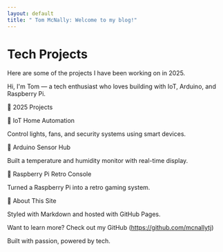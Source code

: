 ```yaml
---
layout: default
title: " Tom McNally: Welcome to my blog!"
---
```

 # Tech Projects 
 
Here are some of the projects I have been working on in 2025.



Hi, I'm Tom — a tech enthusiast who loves building with IoT, Arduino, and Raspberry Pi.

🌟 2025 Projects

🔌 IoT Home Automation


Control lights, fans, and security systems using smart devices.

🤖 Arduino Sensor Hub


Built a temperature and humidity monitor with real-time display.

🍓 Raspberry Pi Retro Console


Turned a Raspberry Pi into a retro gaming system.

🎨 About This Site

Styled with Markdown and hosted with GitHub Pages.

Want to learn more? Check out my GitHub (https://github.com/mcnallytj)

Built with passion, powered by tech.

